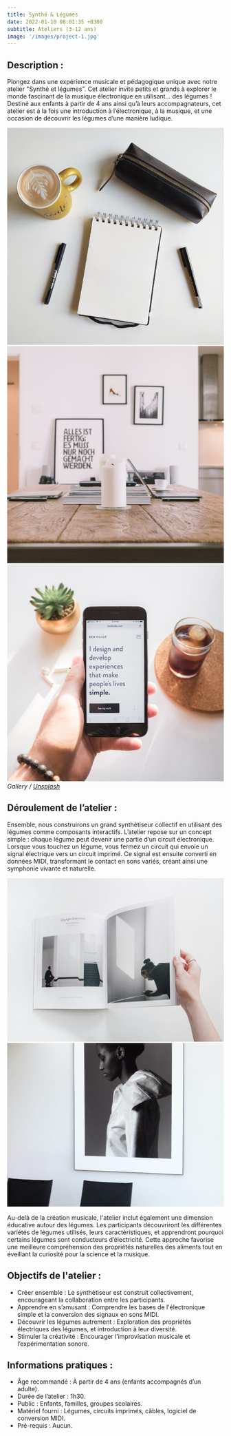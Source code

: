 ```yaml
---
title: Synthé & Légumes
date: 2022-01-10 08:01:35 +0300
subtitle: Ateliers (3-12 ans)
image: '/images/project-1.jpg'
---
```


## Description :

Plongez dans une expérience musicale et pédagogique unique avec notre atelier "Synthé et légumes". Cet atelier invite petits et grands à explorer le monde fascinant de la musique électronique en utilisant… des légumes ! Destiné aux enfants à partir de 4 ans ainsi qu’à leurs accompagnateurs, cet atelier est à la fois une introduction à l’électronique, à la musique, et une occasion de découvrir les légumes d’une manière ludique.

<div class="gallery-box">
  <div class="gallery">
    <img src="/images/project-example-1.jpg" loading="lazy" alt="Project">
    <img src="/images/project-example-2.jpg" loading="lazy" alt="Project">
    <img src="/images/project-example-3.jpg" loading="lazy" alt="Project">
  </div>
  <em>Gallery / <a href="https://unsplash.com/" target="_blank">Unsplash</a></em>
</div>

## Déroulement de l’atelier :

Ensemble, nous construirons un grand synthétiseur collectif en utilisant des légumes comme composants interactifs. L’atelier repose sur un concept simple : chaque légume peut devenir une partie d’un circuit électronique. Lorsque vous touchez un légume, vous fermez un circuit qui envoie un signal électrique vers un circuit imprimé. Ce signal est ensuite converti en données MIDI, transformant le contact en sons variés, créant ainsi une symphonie vivante et naturelle.

<div class="gallery-box">
  <div class="gallery">
    <img src="/images/project-example-4.jpg" loading="lazy" alt="Project">
    <img src="/images/project-example-5.jpg" loading="lazy" alt="Project">
  </div>
</div>

Au-delà de la création musicale, l'atelier inclut également une dimension éducative autour des légumes. Les participants découvriront les différentes variétés de légumes utilisés, leurs caractéristiques, et apprendront pourquoi certains légumes sont conducteurs d’électricité. Cette approche favorise une meilleure compréhension des propriétés naturelles des aliments tout en éveillant la curiosité pour la science et la musique.

## Objectifs de l'atelier :

* Créer ensemble : Le synthétiseur est construit collectivement, encourageant la collaboration entre les participants.
* Apprendre en s’amusant : Comprendre les bases de l'électronique simple et la conversion des signaux en sons MIDI.
* Découvrir les légumes autrement : Exploration des propriétés électriques des légumes, et introduction à leur diversité.
* Stimuler la créativité : Encourager l’improvisation musicale et l’expérimentation sonore.

## Informations pratiques :

* Âge recommandé : À partir de 4 ans (enfants accompagnés d’un adulte).
* Durée de l’atelier : 1h30.
* Public : Enfants, familles, groupes scolaires.
* Matériel fourni : Légumes, circuits imprimés, câbles, logiciel de conversion MIDI.
* Pré-requis : Aucun.